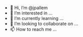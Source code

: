 - 👋 Hi, I’m @jpallem
- 👀 I’m interested in ...
- 🌱 I’m currently learning ...
- 💞️ I’m looking to collaborate on ...
- 📫 How to reach me ...

<!---
jpallem/jpallem is a ✨ special ✨ repository because its `README.md` (this file) appears on your GitHub profile.
You can click the Preview link to take a look at your changes.
--->
